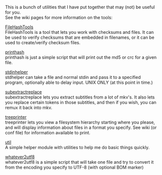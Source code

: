 This is a bunch of utilities that I have put together that may (not) be useful for you.  
See the wiki pages for more information on the tools:

[FileHashTools](http://github.com/Clam-/Misc-Utilities/wiki/FileHashTools)  
FileHashTools is a tool that lets you work with checksums and files. It can be used to verify checksums that are embedded in filenames, or it can be used to create/verify checksum files.

[printhash](http://github.com/Clam-/Misc-Utilities/wiki/printhash)  
printhash is just a simple script that will print out the md5 or crc for a given file.

[stdinhelper](http://github.com/Clam-/Misc-Utilities/wiki/stdinhelper)  
stdhelper can take a file and normal stdin and pass it to a specified program, optionally able to delay input. UNIX ONLY (at this point in time.)

[subextractreplace](http://github.com/Clam-/Misc-Utilities/wiki/subextractreplace)  
subextractreplace lets you extract subtitles from a lot of mkv's. It also lets you replace certain tokens in those subtitles, and then if you wish, you can remux it back into mkv.

[treeprinter](http://github.com/Clam-/Misc-Utilities/wiki/treeprinter)  
treeprinter lets you view a filesystem hierarchy starting where you please, and will display information about files in a format you specify. See wiki (or conf file) for information available to print.

[util](http://github.com/Clam-/Misc-Utilities/wiki/util)  
A simple helper module with utilities to help me do basic things quickly.

[whatever2utf8](http://github.com/Clam-/Misc-Utilities/wiki/whatever2utf8)  
whatever2utf8 is a simple script that will take one file and try to convert it from the encoding you specify to UTF-8 (with optional BOM marker)
